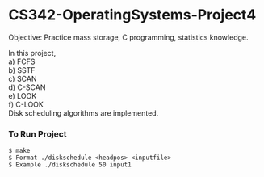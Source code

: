# CS342-OperatingSystems-Project4
Objective: Practice mass storage, C programming, statistics knowledge.

In this project, <br /> a) FCFS <br /> b) SSTF <br />c) SCAN <br />d) C-SCAN <br />e) LOOK <br />f) C-LOOK <br />Disk scheduling algorithms are implemented.
### To Run Project
```
$ make
$ Format ./diskschedule <headpos> <inputfile>
$ Example ./diskschedule 50 input1
```
